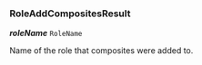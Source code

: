 

### RoleAddCompositesResult





  
<article>

***roleName*** `RoleName` 

Name of the role that composites were added to.

</article>

